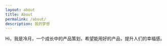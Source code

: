 ```yaml
---
layout: about
title: About
permalink: /about/
description: 我的梦想
---
```


Hi，我是冷月，一个成长中的产品策划，希望能用好的产品，提升人们的幸福感。
